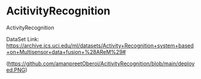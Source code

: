 # AcitivityRecognition
ActivityRecognition

DataSet Link:
https://archive.ics.uci.edu/ml/datasets/Activity+Recognition+system+based+on+Multisensor+data+fusion+%28AReM%29#


(https://github.com/amanpreetOberoi/AcitivityRecognition/blob/main/deployed.PNG)
